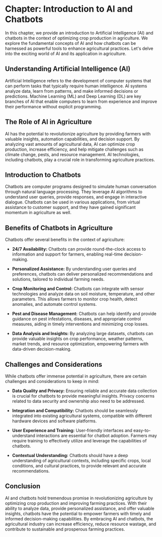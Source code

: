 Chapter: Introduction to AI and Chatbots
========================================

In this chapter, we provide an introduction to Artificial Intelligence (AI) and chatbots in the context of optimizing crop production in agriculture. We explore the fundamental concepts of AI and how chatbots can be harnessed as powerful tools to enhance agricultural practices. Let's delve into the exciting world of AI and its application in agriculture.

**Understanding Artificial Intelligence (AI)**
----------------------------------------------

Artificial Intelligence refers to the development of computer systems that can perform tasks that typically require human intelligence. AI systems analyze data, learn from patterns, and make informed decisions or predictions. Machine Learning (ML) and Deep Learning (DL) are key branches of AI that enable computers to learn from experience and improve their performance without explicit programming.

**The Role of AI in Agriculture**
---------------------------------

AI has the potential to revolutionize agriculture by providing farmers with valuable insights, automation capabilities, and decision support. By analyzing vast amounts of agricultural data, AI can optimize crop production, increase efficiency, and help mitigate challenges such as climate change, pests, and resource management. AI technologies, including chatbots, play a crucial role in transforming agriculture practices.

**Introduction to Chatbots**
----------------------------

Chatbots are computer programs designed to simulate human conversation through natural language processing. They leverage AI algorithms to understand user queries, provide responses, and engage in interactive dialogue. Chatbots can be used in various applications, from virtual assistance to customer support, and they have gained significant momentum in agriculture as well.

**Benefits of Chatbots in Agriculture**
---------------------------------------

Chatbots offer several benefits in the context of agriculture:

* **24/7 Availability:** Chatbots can provide round-the-clock access to information and support for farmers, enabling real-time decision-making.

* **Personalized Assistance:** By understanding user queries and preferences, chatbots can deliver personalized recommendations and solutions, tailored to individual farming needs.

* **Crop Monitoring and Control:** Chatbots can integrate with sensor technologies and analyze data on soil moisture, temperature, and other parameters. This allows farmers to monitor crop health, detect anomalies, and automate control systems.

* **Pest and Disease Management:** Chatbots can help identify and provide guidance on pest infestations, diseases, and appropriate control measures, aiding in timely interventions and minimizing crop losses.

* **Data Analysis and Insights:** By analyzing large datasets, chatbots can provide valuable insights on crop performance, weather patterns, market trends, and resource optimization, empowering farmers with data-driven decision-making.

**Challenges and Considerations**
---------------------------------

While chatbots offer immense potential in agriculture, there are certain challenges and considerations to keep in mind:

* **Data Quality and Privacy:** Ensuring reliable and accurate data collection is crucial for chatbots to provide meaningful insights. Privacy concerns related to data security and ownership also need to be addressed.

* **Integration and Compatibility:** Chatbots should be seamlessly integrated into existing agricultural systems, compatible with different hardware devices and software platforms.

* **User Experience and Training:** User-friendly interfaces and easy-to-understand interactions are essential for chatbot adoption. Farmers may require training to effectively utilize and leverage the capabilities of chatbots.

* **Contextual Understanding:** Chatbots should have a deep understanding of agricultural contexts, including specific crops, local conditions, and cultural practices, to provide relevant and accurate recommendations.

**Conclusion**
--------------

AI and chatbots hold tremendous promise in revolutionizing agriculture by optimizing crop production and improving farming practices. With their ability to analyze data, provide personalized assistance, and offer valuable insights, chatbots have the potential to empower farmers with timely and informed decision-making capabilities. By embracing AI and chatbots, the agricultural industry can increase efficiency, reduce resource wastage, and contribute to sustainable and prosperous farming practices.
